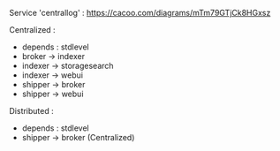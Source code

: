 Service 'centrallog' : https://cacoo.com/diagrams/mTm79GTjCk8HGxsz

Centralized :
+ depends : stdlevel
+ broker -> indexer
+ indexer -> storagesearch
+ indexer -> webui
+ shipper -> broker
+ shipper -> webui

Distributed :
+ depends : stdlevel
+ shipper -> broker (Centralized)

